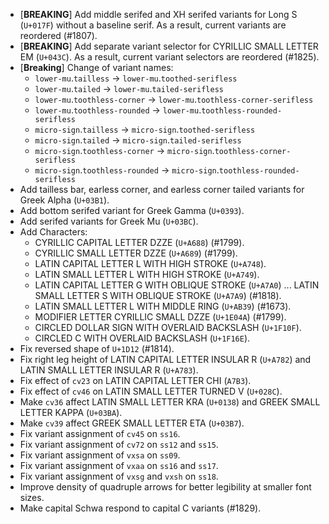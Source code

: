* \[**BREAKING**\] Add middle serifed and XH serifed variants for Long S (`U+017F`) without a baseline serif. As a result, current variants are reordered (#1807).
* \[**BREAKING**\] Add separate variant selector for CYRILLIC SMALL LETTER EM (`U+043C`). As a result, current variant selectors are reordered (#1825).
* \[**Breaking**\] Change of variant names:
  - `lower-mu`.`tailless` → `lower-mu`.`toothed-serifless`
  - `lower-mu`.`tailed` → `lower-mu`.`tailed-serifless`
  - `lower-mu`.`toothless-corner` → `lower-mu`.`toothless-corner-serifless`
  - `lower-mu`.`toothless-rounded` → `lower-mu`.`toothless-rounded-serifless`
  - `micro-sign`.`tailless` → `micro-sign`.`toothed-serifless`
  - `micro-sign`.`tailed` → `micro-sign`.`tailed-serifless`
  - `micro-sign`.`toothless-corner` → `micro-sign`.`toothless-corner-serifless`
  - `micro-sign`.`toothless-rounded` → `micro-sign`.`toothless-rounded-serifless`
* Add tailless bar, earless corner, and earless corner tailed variants for Greek Alpha (`U+03B1`).
* Add bottom serifed variant for Greek Gamma (`U+0393`).
* Add serifed variants for Greek Mu (`U+03BC`).
* Add Characters:
  - CYRILLIC CAPITAL LETTER DZZE (`U+A688`) (#1799).
  - CYRILLIC SMALL LETTER DZZE (`U+A689`) (#1799).
  - LATIN CAPITAL LETTER L WITH HIGH STROKE (`U+A748`).
  - LATIN SMALL LETTER L WITH HIGH STROKE (`U+A749`).
  - LATIN CAPITAL LETTER G WITH OBLIQUE STROKE (`U+A7A0`) ... LATIN SMALL LETTER S WITH OBLIQUE STROKE (`U+A7A9`) (#1818).
  - LATIN SMALL LETTER L WITH MIDDLE RING (`U+AB39`) (#1673).
  - MODIFIER LETTER CYRILLIC SMALL DZZE (`U+1E04A`) (#1799).
  - CIRCLED DOLLAR SIGN WITH OVERLAID BACKSLASH (`U+1F10F`).
  - CIRCLED C WITH OVERLAID BACKSLASH (`U+1F16E`).
* Fix reversed shape of `U+1D12` (#1814).
* Fix right leg height of LATIN CAPITAL LETTER INSULAR R (`U+A782`) and LATIN SMALL LETTER INSULAR R (`U+A783`).
* Fix effect of `cv23` on LATIN CAPITAL LETTER CHI (`A7B3`).
* Fix effect of `cv46` on LATIN SMALL LETTER TURNED V (`U+028C`).
* Make `cv36` affect LATIN SMALL LETTER KRA (`U+0138`) and GREEK SMALL LETTER KAPPA (`U+03BA`).
* Make `cv39` affect GREEK SMALL LETTER ETA (`U+03B7`).
* Fix variant assignment of `cv45` on `ss16`.
* Fix variant assignment of `cv72` on `ss12` and `ss15`.
* Fix variant assignment of `vxsa` on `ss09`.
* Fix variant assignment of `vxaa` on `ss16` and `ss17`.
* Fix variant assignment of `vxsg` and `vxsh` on `ss18`.
* Improve density of quadruple arrows for better legibility at smaller font sizes.
* Make capital Schwa respond to capital C variants (#1829).
